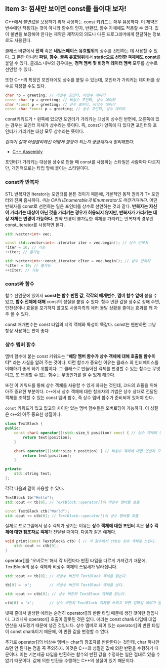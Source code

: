 ## Item 3: 낌새만 보이면 const를 들이대 보자!

C++에서 불변값을 보장하기 위해 사용하는 const 키워드는 매우 유용하다. 이 제약은 변수에만 적용되는 것이 아니라 함수의 인자, 반환값, 함수 자체에도 적용할 수 있다. 값이 불변을 보장해야 한다는 제약은 제작자의 의도나 다른 프로그래머에게 전달하는 정보로도 사용된다.

클래스 바깥에서 **전역** 혹은 **네임스페이스 유효범위**의 상수를 선언하는 데 사용할 수 있다. 그 뿐만 아니라 **파일**, **함수**, **블록 유효범위**에서 **static으로 선언한 객체에도 const**를 붙일 수 있다. 클래스 내부의 경우에는, **정적 멤버 및 비정적 데이터 멤버** 모두를 상수로 선언할 수 있다.

또한 C++의 특징인 포인터에도 상수를 붙일 수 있는데, 포인터가 가리키는 데이터를 상수로 지정할 수도 있다.

```cpp
char *p = greeting; // 비상수 포인터, 비상수 데이터
const char *p = greeting; // 비상수 포인터, 상수 데이터
char *const p = greeting; // 상수 포인터, 비상수 데이터
const char *const p = greeting; // 상수 포인터, 상수 데이터
```

const키워드가 `*` 왼쪽에 있으면 포인터가 가리키는 대상이 상수인 반면에, 오른쪽에 있는 경우는 포인터 자체가 상수라는 뜻이다. 즉, const가 양쪽에 다 있다면 포인터와 포인터가 가리키는 대상 모두 상수라는 뜻이다.

*갑자기 실제 어셈블리에선 어떻게 할당이 되는지 궁금해져서 정리해봤다.*

- [C++ Assembly](https://github.com/fkdl0048/CodeReview/issues/58)

포인터가 가리키는 대상을 상수로 만들 때 const를 사용하는 스타일은 사람마다 다르지만, 개인적으로는 타입 앞에 붙이는 스타일이다.

### const와 반복자

STL 반복자인 Iterator는 포인터를 본뜬 것이기 때문에, 기본적인 동작 원리가 T* 포인터와 진짜 흡사하다. *이는 C#의 IEnumerable과 IEnumerator도 마찬가지이다.*  어떤 반복자를 const로 선언하는 일은 포인터를 상수로 선언하는 것과 같다. **반복자는 자신이 가리키는 대상이 아닌 것을 가리키는 경우가 허용되지 않지만, 반복자가 가리키는 대상 자체는 변경이 가능하다.** 만약 변경이 불가능한 객체를 가리키는 반복자의 경우엔 const_iterator를 사용하면 된다.

```cpp
std::vector<int> vec;

const std::vector<int>::iterator iter = vec.begin(); // 상수 반복자
*iter = 10; // 가능
++iter; // 불가능

std::vector<int>::const_iterator cIter = vec.begin(); // 상수 반복자
*cIter = 10; // 불가능
++cIter; // 가능
```

### const와 함수

함수 선언문에 있어서 **const는 함수 반환 값**, **각각의 매개변수**, **멤버 함수 앞에** 붙을 수 있고, **함수 전체에 대해** const의 성질을 붙일 수 있다. 함수 반환 값을 상수로 정해 주면, 안전성이나 효율을 포기하지 않고도 사용자측의 에러 돌발 상황을 줄이는 효과를 꽤 자주 볼 수 있다.

const 매개변수는 const 타입의 지역 객체와 특성이 똑같다. const는 왠만하면 그냥 항상 사용하는 편이 좋다.

### 상수 멤버 함수

엠버 함수에 붙는 const 키워드는 **"해당 멤버 함수가 상수 객체에 대해 호출될 함수이다"** 라는 사실을 알려 주는 것이다. 이런 함수가 중요한 이유는 클래스 의 인터페이스를 이해하기 좋게 하기 위함이다. 그 클래스로 만들어진 객체를 변경할 수 있는 함수는 무엇이고, 또 변경할 수 없는 함수는 무엇인가를 알 수 있게 해준다.

또한 이 키워드를 통해 상수 객체를 사용할 수 있게 하자는 것인데, 코드의 효율을 위해 아주 중요한 부분이다. `C++`에서 상수 객체에 대한 참조자의 기법은 상수 상태로 전달된 객체를 조작할 수 있는 const 멤버 함수, 즉 상수 멤버 함수가 준비되어 있어야 한다.

`const` 키워드가 있고 없고의 차이만 있는 멤버 함수들은 오버로딩이 가능하다. 이 성질은 `C++`의 아주 중요한 성질이다.

```cpp
class TextBlock {
public:
    const char& operator[](std::size_t position) const { // 상수 객체에 대한 연산자 오버로딩
        return text[position];
    }

    char& operator[](std::size_t position) { // 비상수 객체에 대한 연산자 오버로딩
        return text[position];
    }

private:
    std::string text;
};
```

각각 다음과 같이 사용할 수 있다.

```cpp
TextBlock tb("Hello");
std::cout << tb[0]; // TextBlock::operator[]의 비상수 멤버를 호출

const TextBlock ctb("World");
std::cout << ctb[0]; // TextBlock::operator[]의 상수 멤버를 호출
```

실제로 프로그램에서 상수 객체가 생기는 이유는 **상수 객체에 대한 포인터** 혹은 **상수 객체에 대한 참조자로 객체**가 전달될 때이다. 다음과 같은 예제다.

```cpp
void print(const TextBlock& ctb) { // 이 함수에서 ctb는 상수 객체로 쓰인다.
    std::cout << ctb[0];
}
```

operator[]를 '오버로드`해서 각 버전마다 반환 타입을 다르게 가져갔기 때문에, TextBlock의 상수 객체와 비상수 객체의 쓰임새가 달라집니다.

```cpp
std::cout << tb[0]; // 비상수 버전의 TextBlock 객체를 읽는다.

tb[0] = 'x';        // 비상수 버전의 TextBlock 객체를 쓴다.

std::cout << ctb[0]; // 상수 버전의 TextBlock 객체를 읽는다.

ctb[0] = 'x';       // 상수 버전의 TextBlock 객체를 쓰려고 하면 컴파일 에러가 발생한다.
```

넷째 줄에서 발생한 에러는 순전히 operator[]의 반환 타입 때문에 생긴 것이란 점입니다. 그러니까 operator[] 호출이 잘못된 것은 없다. 에러는 const char& 타입에 대입 연산을 시도했기 때문에 생긴 것입니다. 상수 멤버로 되어 있는 operator[]의 반환 타입이 const char&이기 때문에, 이 반환 값을 변경할 수 없다.

추가로 operator[]의 비상수 멤버는 char의 참조자를 반환한다는 것인데, char 하나만 쓰면 안 된다는 점을 꼭 주의하자. 이것은 C++의 성질인 값에 의한 반환을 수행하기 때문이다. 이는 기본제공 타입을 반환하는 함수의 반환 값을 수정하는 일은 절대로 있을 수 없기 때문이다. 값에 의한 반환을 수행하는 C++의 성질이 있기 때문이다. 